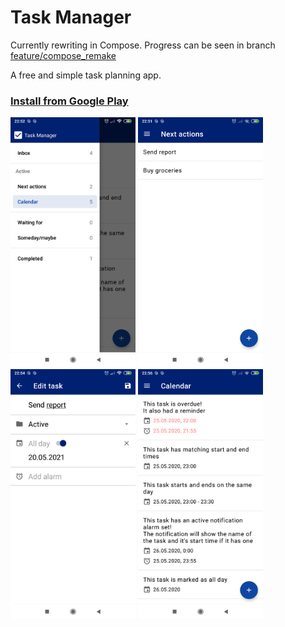 # Task Manager

Currently rewriting in Compose. Progress can be seen in branch [feature/compose_remake](https://github.com/rkam88/TaskManager/tree/feature/compose_remake)

A free and simple task planning app. 

### [Install from Google Play](https://play.google.com/store/apps/details?id=com.langfordapps.taskmanager)


<p align="left">
  <img src="https://github.com/rkam88/TaskManager/blob/master/images/en1.png" width="200" title="Navigation menu">
  <img src="https://github.com/rkam88/TaskManager/blob/master/images/en2.png" width="200" title="Task without dates">
  <img src="https://github.com/rkam88/TaskManager/blob/master/images/en3.png" width="200" title="Edit screen">
  <img src="https://github.com/rkam88/TaskManager/blob/master/images/en4.png" width="200" title="Tasks with dates">
</p>
